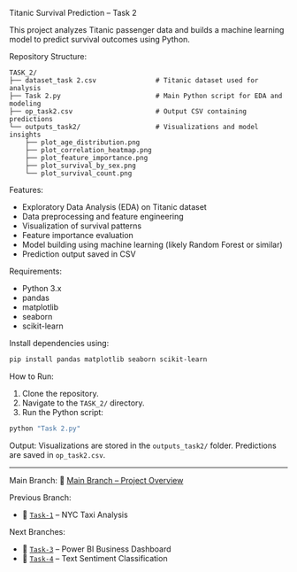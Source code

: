 Titanic Survival Prediction – Task 2

This project analyzes Titanic passenger data and builds a machine learning model to predict survival outcomes using Python.

Repository Structure:
```
TASK_2/
├── dataset_task 2.csv               # Titanic dataset used for analysis
├── Task 2.py                        # Main Python script for EDA and modeling
├── op_task2.csv                     # Output CSV containing predictions
└── outputs_task2/                   # Visualizations and model insights
    ├── plot_age_distribution.png
    ├── plot_correlation_heatmap.png
    ├── plot_feature_importance.png
    ├── plot_survival_by_sex.png
    └── plot_survival_count.png
```

Features:
* Exploratory Data Analysis (EDA) on Titanic dataset
* Data preprocessing and feature engineering
* Visualization of survival patterns
* Feature importance evaluation
* Model building using machine learning (likely Random Forest or similar)
* Prediction output saved in CSV

Requirements:
* Python 3.x
* pandas
* matplotlib
* seaborn
* scikit-learn

Install dependencies using:
```bash
pip install pandas matplotlib seaborn scikit-learn
```

How to Run:
1. Clone the repository.
2. Navigate to the `TASK_2/` directory.
3. Run the Python script:
```bash
python "Task 2.py"
```

Output:
Visualizations are stored in the `outputs_task2/` folder.
Predictions are saved in `op_task2.csv`.

---

Main Branch:
🔗 [Main Branch – Project Overview](https://github.com/rishibhardwaj90/CODTECH-Rishi/tree/main)

Previous Branch:
* 🔁 [`Task-1`](https://github.com/rishibhardwaj90/CODTECH-Rishi/tree/Task-1) – NYC Taxi Analysis

Next Branches:
* 🔁 [`Task-3`](https://github.com/rishibhardwaj90/CODTECH-Rishi/tree/Task-3) – Power BI Business Dashboard
* 🔁 [`Task-4`](https://github.com/rishibhardwaj90/CODTECH-Rishi/tree/Task-4) – Text Sentiment Classification
